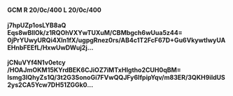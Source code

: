 #### GCM R 20/0c/400 L 20/0c/400
**j7hpUZp1osLYB8aQ**<br/>**Eqs8wBIlOk/z1RQOhVXYwTUXuM/CBMbgch6wUua5z44=**<br/>**0jPrYUwyURQi4Xln1fX/ugpgRnez0rs/AB4c1T2FcF67D+Gu6VkywtlwyUAEHnbFEEfL/HxwUwDWuj2j...**<br/><br/>
**jCNuVYf4N1v0etcy**<br/>**/HOAJmOKM15KYrdBEK6CJiOZ7iMTxHIgtho2CUH0qBM=**<br/>**lsmg3lQhyZs1Q/3t2G3SonoGi7FVwQQJFy6IfpipYqv/m83ER/3QKH9ildUS2ys2CA5Ycw7DH51ZGGk0...**